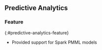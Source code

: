 ## Predictive Analytics

### Feature
{:#predictive-analytics-feature}

* Provided support for Spark PMML models
